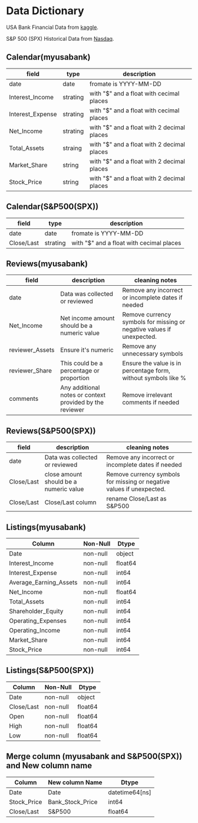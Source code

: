 # Data Dictionary

USA Bank Financial Data from [kaggle](https://www.kaggle.com/datasets/vishalsinghsangral/usa-bank-financial-data).

S&P 500 (SPX) Historical Data from [Nasdaq](https://www.nasdaq.com/market-activity/index/spx/historical?page=1&rows_per_page=10&timeline=y10).

## Calendar(myusabank)

| field| type | description|
| -----| ----------- | -------------- |
| date | date | fromate is YYYY-MM-DD |
| Interest_Income | strating | with "$" and a float with cecimal places |
| Interest_Expense | strating | with "$" and a float with cecimal places |
| Net_Income | strating | with "$" and a float with 2 decimal places |
| Total_Assets | straing | with "$" and a float with 2 decimal places |
| Market_Share | string | with "$" and a float with 2 decimal places |
| Stock_Price | string | with "$" and a float with 2 decimal places |

## Calendar(S&P500(SPX))

| field | type | description |
| -----| ----------- | -------------- |
| date | date | fromate is YYYY-MM-DD |
| Close/Last | strating | with "$" and a float with cecimal places |

## Reviews(myusabank)

| field| description | cleaning notes |
| -----| ----------- | -------------- |
| date | Data was collected or reviewed| Remove any incorrect or incomplete dates if needed |
| Net_Income | Net income amount should be a numeric value | Remove currency symbols for missing or negative values if unexpected. |
| reviewer_Assets | Ensure it's numeric | Remove any unnecessary symbols |
| reviewer_Share | This could be a percentage or proportion | Ensure the value is in percentage form, without symbols like % |
| comments | Any additional notes or context provided by the reviewer | Remove irrelevant comments if needed |

## Reviews(S&P500(SPX))

| field| description | cleaning notes |
| -----| ----------- | -------------- |
| date | Data was collected or reviewed| Remove any incorrect or incomplete dates if needed |
| Close/Last | close amount should be a numeric value | Remove currency symbols for missing or negative values if unexpected. |
| Close/Last | Close/Last column | rename Close/Last as S&P500 |

## Listings(myusabank)

| Column | Non-Null | Dtype |
| ------ | -------- | ----- |
| Date | non-null | object |
| Interest_Income | non-null | float64 |
| Interest_Expense | non-null | int64 |
| Average_Earning_Assets | non-null | int64 |
| Net_Income | non-null | float64 |
| Total_Assets | non-null | int64 |
| Shareholder_Equity | non-null | int64 |
| Operating_Expenses | non-null | int64 |
| Operating_Income | non-null | int64 |
| Market_Share | non-null | int64 |
| Stock_Price | non-null | int64 |

## Listings(S&P500(SPX))

| Column | Non-Null | Dtype |  
| ------ | -------- | ----- |
| Date | non-null | object |
| Close/Last | non-null | float64 |
| Open | non-null | float64 |
| High | non-null | float64 |
| Low | non-null | float64 |

## Merge column (myusabank and S&P500(SPX)) and New column name

| Column | New column Name | Dtype |
| ------ | --------------- | ----- |
| Date | Date |  datetime64[ns] |
| Stock_Price | Bank_Stock_Price | int64 |
| Close/Last  | S&P500 | float64 |
